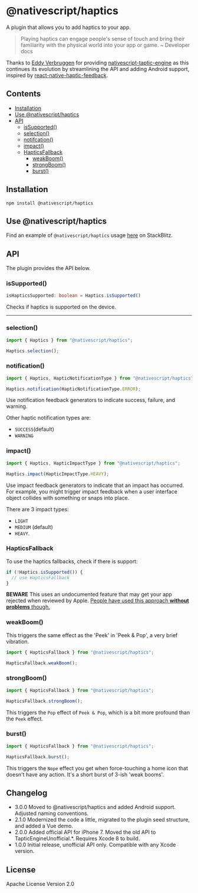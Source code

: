 # @nativescript/haptics

A plugin that allows you to add haptics to your app.

> Playing haptics can engage people's sense of touch and bring their familiarity with the physical world into your app or game.
~ Developer docs


Thanks to [Eddy Verbruggen](EddyVerbruggen) for providing [nativescript-taptic-engine](https://github.com/EddyVerbruggen/nativescript-taptic-engine) as this continues its evolution by streamlining the API and adding Android support, inspired by [react-native-haptic-feedback](https://github.com/junina-de/react-native-haptic-feedback).

## Contents

  * [Installation](#installation)
  * [Use @nativescript/haptics](#use-nativescripthaptics)
  * [API](#api)
    * [isSupported()](#issupported)
    * [selection()](#selection)
    * [notifcation()](#notification)
    * [impact()](#impact)
    * [HapticsFallback](#hapticsfallback)
      * [weakBoom()](#weakboom)
      * [strongBoom()](#strongboom)
      * [burst()](#burst)


## Installation

```cli
npm install @nativescript/haptics
```

## Use @nativescript/haptics

Find an example of `@nativescript/haptics` usage [here](https://stackblitz.com/edit/nativescript-stackblitz-templates-jlvtwm?file=app/main-view-model.ts) on StackBlitz. 

## API

The plugin provides the API below.

### isSupported()
```ts
isHapticsSupported: boolean = Haptics.isSupported()
```
Checks if haptics is supported on the device.

---
### selection()

```ts
import { Haptics } from "@nativescript/haptics";

Haptics.selection();
```

### notification()

```ts
import { Haptics, HapticNotificationType } from "@nativescript/haptics";

Haptics.notification(HapticNotificationType.ERROR);
```

Use notification feedback generators to indicate success, failure, and warning.

Other haptic notification types are:
- `SUCCESS`(default)
- `WARNING`

### impact()

```js
import { Haptics, HapticImpactType } from "@nativescript/haptics";

Haptics.impact(HapticImpactType.HEAVY);
```

Use impact feedback generators to indicate that an impact has occurred.
For example, you might trigger impact feedback when a user interface object
collides with something or snaps into place.

There are 3 impact types: 
- `LIGHT` 
- `MEDIUM` (default)
- `HEAVY`.

### HapticsFallback

To use the haptics fallbacks, check if there is support:

```ts
if (!Haptics.isSupported()) {
  // use HapticsFallback
}
```

__BEWARE__ This uses an undocumented feature that may get your app rejected when reviewed by Apple.
[People have used this approach __without problems__ though.](http://stackoverflow.com/questions/32526868/taptic-in-ios-9)

### weakBoom()
This triggers the same effect as the 'Peek' in 'Peek & Pop', a very brief vibration.

```ts
import { HapticsFallback } from "@nativescript/haptics";

HapticsFallback.weakBoom();
```

### strongBoom()
```ts
import { HapticsFallback } from "@nativescript/haptics";

HapticsFallback.strongBoom();
```
This triggers the `Pop` effect of `Peek & Pop`, which is a bit more profound than the `Peek` effect.

### burst()
```ts
import { HapticsFallback } from "@nativescript/haptics";

HapticsFallback.burst();
```
This triggers the `Nope` effect you get when force-touching a home icon that doesn't have any action. It's a short burst of 3-ish 'weak booms'.

## Changelog
* 3.0.0  Moved to @nativescript/haptics and added Android support. Adjusted naming conventions.
* 2.1.0  Modernized the code a little, migrated to the plugin seed structure, and added a Vue demo.
* 2.0.0  Added official API for iPhone 7. Moved the old API to TapticEngineUnofficial.*. Requires Xcode 8 to build.
* 1.0.0  Initial release, unofficial API only. Compatible with any Xcode version.

## License

Apache License Version 2.0
